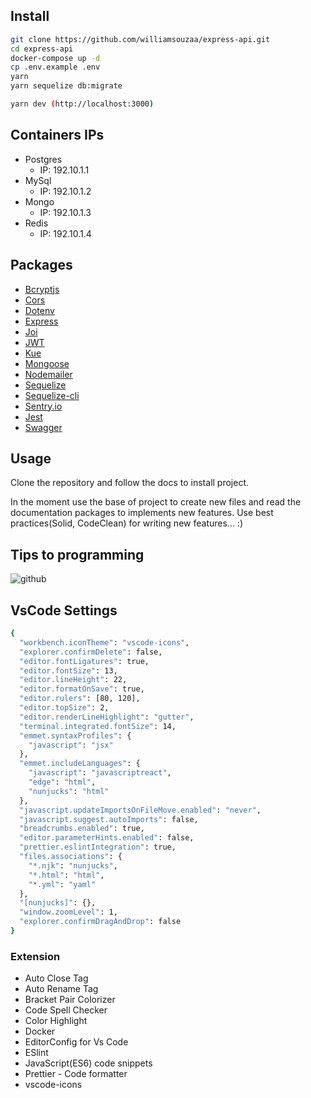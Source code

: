 ## Install

```sh
git clone https://github.com/williamsouzaa/express-api.git
cd express-api
docker-compose up -d
cp .env.example .env
yarn
yarn sequelize db:migrate

yarn dev (http://localhost:3000)
```

## Containers IPs

- Postgres
  - IP: 192.10.1.1
- MySql
  - IP: 192.10.1.2
- Mongo
  - IP: 192.10.1.3
- Redis
  - IP: 192.10.1.4

## Packages

- [Bcryptjs](https://github.com/dcodeIO/bcrypt.js)
- [Cors](https://expressjs.com/en/resources/middleware/cors.html#installation)
- [Dotenv](https://github.com/motdotla/dotenv)
- [Express](https://expressjs.com/)
- [Joi](https://github.com/hapijs/joi)
- [JWT](https://github.com/auth0/node-jsonwebtoken)
- [Kue](https://github.com/Automattic/kue)
- [Mongoose](https://mongoosejs.com/)
- [Nodemailer](https://nodemailer.com/about/)
- [Sequelize](https://sequelize.org/master/)
- [Sequelize-cli](https://github.com/sequelize/cli)
- [Sentry.io](https://sentry.io/organizations/new/)
- [Jest](https://jestjs.io/)
- [Swagger](https://swagger.io/docs/specification/basic-structure/)

## Usage

Clone the repository and follow the docs to install project.

In the moment use the base of project to create new files and read the documentation packages to implements new features.
Use best practices(Solid, CodeClean) for writing new features... :)

## Tips to programming

![github](https://user-images.githubusercontent.com/34796888/62747962-2ba46700-ba2d-11e9-882e-2c0beedd1671.png)

## VsCode Settings

```sh
{
  "workbench.iconTheme": "vscode-icons",
  "explorer.confirmDelete": false,
  "editor.fontLigatures": true,
  "editor.fontSize": 13,
  "editor.lineHeight": 22,
  "editor.formatOnSave": true,
  "editor.rulers": [80, 120],
  "editor.topSize": 2,
  "editor.renderLineHighlight": "gutter",
  "terminal.integrated.fontSize": 14,
  "emmet.syntaxProfiles": {
    "javascript": "jsx"
  },
  "emmet.includeLanguages": {
    "javascript": "javascriptreact",
    "edge": "html",
    "nunjucks": "html"
  },
  "javascript.updateImportsOnFileMove.enabled": "never",
  "javascript.suggest.autoImports": false,
  "breadcrumbs.enabled": true,
  "editor.parameterHints.enabled": false,
  "prettier.eslintIntegration": true,
  "files.associations": {
    "*.njk": "nunjucks",
    "*.html": "html",
    "*.yml": "yaml"
  },
  "[nunjucks]": {},
  "window.zoomLevel": 1,
  "explorer.confirmDragAndDrop": false
}
```

### Extension

- Auto Close Tag
- Auto Rename Tag
- Bracket Pair Colorizer
- Code Spell Checker
- Color Highlight
- Docker
- EditorConfig for Vs Code
- ESlint
- JavaScript(ES6) code snippets
- Prettier - Code formatter
- vscode-icons
